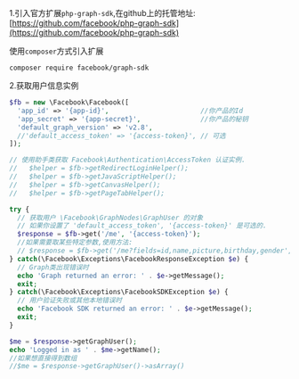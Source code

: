 1.引入官方扩展`php-graph-sdk`,在github上的托管地址:[https://github.com/facebook/php-graph-sdk](https://github.com/facebook/php-graph-sdk)

使用`composer`方式引入扩展

    composer require facebook/graph-sdk

2.获取用户信息实例
```php
$fb = new \Facebook\Facebook([
  'app_id' => '{app-id}',                       //你产品的Id
  'app_secret' => '{app-secret}',               //你产品的秘钥
  'default_graph_version' => 'v2.8',
  //'default_access_token' => '{access-token}', // 可选
]);

// 使用助手类获取 Facebook\Authentication\AccessToken 认证实例.
//   $helper = $fb->getRedirectLoginHelper();
//   $helper = $fb->getJavaScriptHelper();
//   $helper = $fb->getCanvasHelper();
//   $helper = $fb->getPageTabHelper();

try {
  // 获取用户 \Facebook\GraphNodes\GraphUser 的对象
  // 如果你设置了 'default_access_token', '{access-token}' 是可选的.
  $response = $fb->get('/me', '{access-token}');
  //如果需要取某些特定参数,使用方法:
  // $response = $fb->get('/me?fields=id,name,picture,birthday,gender','{access-token}');
} catch(\Facebook\Exceptions\FacebookResponseException $e) {
  // Graph类出现错误时
  echo 'Graph returned an error: ' . $e->getMessage();
  exit;
} catch(\Facebook\Exceptions\FacebookSDKException $e) {
  // 用户验证失败或其他本地错误时
  echo 'Facebook SDK returned an error: ' . $e->getMessage();
  exit;
}

$me = $response->getGraphUser();  
echo 'Logged in as ' . $me->getName();
//如果想直接得到数组
//$me = $response->getGraphUser()->asArray()
```